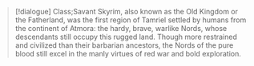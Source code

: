 >[!dialogue] Class;Savant
Skyrim, also known as the Old Kingdom or the Fatherland, was the first region of Tamriel settled by humans from the continent of Atmora: the hardy, brave, warlike Nords, whose descendants still occupy this rugged land. Though more restrained and civilized than their barbarian ancestors, the Nords of the pure blood still excel in the manly virtues of red war and bold exploration.